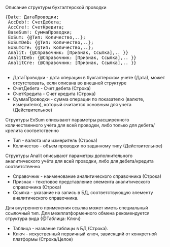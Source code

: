 Описание структуры бухгалтерской проводки
<pre>
{Date: ДатаПроводки;
 AccDeb!: СчетДебета;
 AccCre!: СчетКредита;
 BaseSum!: СуммаПроводки;
 ExSum: {@Тип: Количество,..};
 ExSumDeb: {@Тип: Количество,..};
 ExSumCre: {@Тип: Количество,..};
 Analit: {@Справочник: [Признак, Ссылка],.. }}
 AnalitDeb: {@Справочник: [Признак, Ссылка],.. }}
 AnalitCre: {@Справочник: [Признак, Ссылка],.. }}
 </pre>
 * ДатаПроводки - дата операции в бухгалтерском учете (Дата), может отсутствовать, если описана во внешней структуре
 * СчетДебета - Счет дебета (Строка)
 * СчетКредита - Счет кредита (Строка)
 * СуммаПроводки - сумма операции по показателю (валюте, измерителю), который считается основным для учета (Действительное)

 Структуры ExSum описывают параметры расширенного количественного учёта для всей проводки, либо только для дебета/крелита соответственно
 
 * Тип - валюта или измеритель (Строка)
 * Количество - объем проводки по заданному типу (Действительное)

 Структуры Analit описывают параметры дополнительного аналитического учёта для всей проводки, либо для дебета/кредита соответственно
 
 * Справочник - наименование аналитического справочника (Строка)
 * Признак - текстовое представление элемента аналитического справочника (Строка)
 * Ссылка - указание на запись в БД, соответствующую элементу аналитического справочника. 

 Для внутреннего применения ссылка может иметь специальный ссылочный тип.
 Для межплатформенного обмена рекомендуется структура вида {@Таблица: Ключ}
 
 * Таблица - название таблицы в БД (Строка).
 * Ключ - искуственный первичный ключ, зависящий от конкретной платформы (Строка/Целое)
